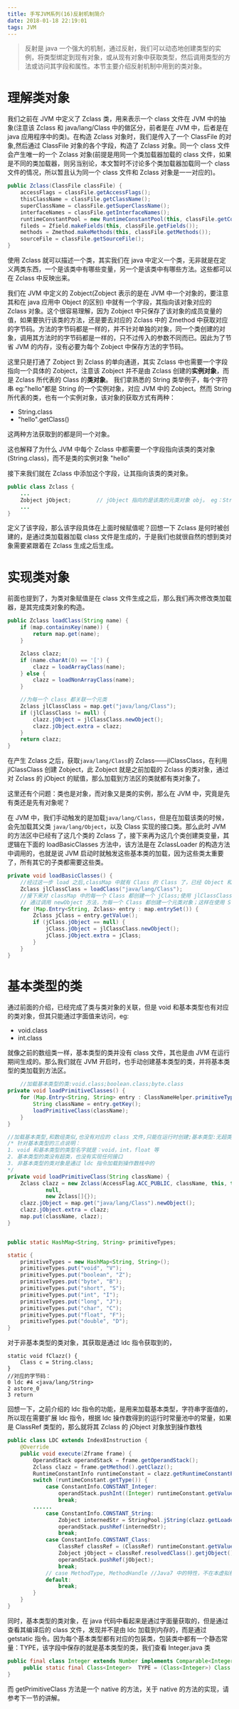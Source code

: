 ```yaml
---
title: 手写JVM系列(16)反射机制简介
date: 2018-01-18 22:19:01
tags: JVM
---
```


> 反射是 java 一个强大的机制，通过反射，我们可以动态地创建类型的实例，将类型绑定到现有对象，或从现有对象中获取类型，然后调用类型的方法或访问其字段和属性。本节主要介绍反射机制中用到的类对象。

<!--more-->

# 理解类对象

我们之前在 JVM 中定义了 Zclass 类，用来表示一个 class 文件在 JVM 中的抽象(注意该 Zclass 和 java/lang/Class 中的做区分，前者是在 JVM 中，后者是在 java 应用程序中的类)。在构造 Zclass 对象时，我们是传入了一个 ClassFile 的对象,然后通过 ClassFile 对象的各个字段，构造了 Zclass 对象。同一个 class 文件会产生唯一的一个 Zclass 对象(前提是用同一个类加载器加载的 class 文件，如果是不同的类加载器，则另当别论，本文暂时不讨论多个类加载器加载同一个 class 文件的情况，所以暂且认为同一个 class 文件和 Zclass 对象是一一对应的)。
```java
public Zclass(ClassFile classFile) {
    accessFlags = classFile.getAccessFlags();
    thisClassName = classFile.getClassName();
    superClassName = classFile.getSuperClassName();
    interfaceNames = classFile.getInterfaceNames();
    runtimeConstantPool = new RuntimeConstantPool(this, classFile.getConstantPool());
    fileds = Zfield.makeFields(this, classFile.getFields());
    methods = Zmethod.makeMethods(this, classFile.getMethods());
    sourceFile = classFile.getSourceFile();
}
```

使用 Zclass 就可以描述一个类，其实我们在 java 中定义一个类，无非就是在定义两类东西，一个是该类中有哪些变量，另一个是该类中有哪些方法。这些都可以在 Zclass 中反映出来。

我们在 JVM 中定义的 Zobject(Zobject 表示的是在 JVM 中一个对象的，要注意其和在 java 应用中 Object 的区别) 中就有一个字段，其指向该对象对应的 Zclass 对象。这个很容易理解，因为 Zobject 中只保存了该对象的成员变量的值，如果要执行该类的方法，还是要去对应的 Zclass 中的 Zmethod 中获取对应的字节码。方法的字节码都是一样的，并不针对单独的对象，同一个类创建的对象，调用其方法时的字节码都是一样的，只不过传入的参数不同而已。因此为了节省 JVM 的内存，没有必要为每个 Zobject 中保存方法的字节码。

这里只是打通了 Zobject 到 Zclass 的单向通道，其实 Zclass 中也需要一个字段指向一个具体的 Zobject，注意该 Zobject 并不是由 Zclass 创建的**实例对象**，而是 Zclass 所代表的 Class 的**类对象**。
我们拿熟悉的 String 类举例子，每个字符串 eg:"hello"都是 String 的一个实例对象，对应 JVM 中的 Zobject。然而 String 所代表的类，也有一个实例对象，该对象的获取方式有两种：
- String.class
- "hello".getClass()

这两种方法获取到的都是同一个对象。

这也解释了为什么 JVM 中每个 Zclass 中都需要一个字段指向该类的类对象(String.class)，而不是类的实例对象 "hello"

接下来我们就在 Zclass 中添加这个字段，让其指向该类的类对象。
```java
public class Zclass {
	...
    Zobject jObject;        // jObject 指向的是该类的元类对象 obj。 eg：String.class 得到的结果
    ...
}
```

定义了该字段，那么该字段具体在上面时候赋值呢？回想一下 Zclass 是何时被创建的，是通过类加载器加载 class 文件是生成的，于是我们也就很自然的想到类对象需要紧跟着在 Zclass 生成之后生成。

# 实现类对象
前面也提到了，为类对象赋值是在 class 文件生成之后，那么我们再次修改类加载器，是其完成类对象的构造。
```java
public Zclass loadClass(String name) {
    if (map.containsKey(name)) {
        return map.get(name);
    }

    Zclass clazz;
    if (name.charAt(0) == '[') {
        clazz = loadArrayClass(name);
    } else {
        clazz = loadNonArrayClass(name);
    }

    //为每一个 class 都关联一个元类
    Zclass jlClassClass = map.get("java/lang/Class");
    if (jlClassClass != null) {
        clazz.jObject = jlClassClass.newObject();
        clazz.jObject.extra = clazz;
    }
    return clazz;
}
```
在产生 Zclass 之后，获取`java/lang/Class`的 Zclass——jlClassClass，在利用 jlClassClass 创建 Zobject，此 Zobject 就是之前加载的 Zclass 的类对象，通过对 Zclass 的 jObject 的赋值，那么加载到方法区的类就都有类对象了。


这里还有个问题：类也是对象，而对象又是类的实例，那么在 JVM 中，究竟是先有类还是先有对象呢？

在 JVM 中，我们手动触发的是加载`java/lang/Class`，但是在加载该类的时候，会先加载其父类 `java/lang/Object`，以及 Class 实现的接口类。那么此时 JVM 的方法区中已经有了这几个类的 Zclass 了，接下来再为这几个类创建类变量，其逻辑在下面的 loadBasicClasses 方法中，该方法是在 ZclassLoader 的构造方法中调用的，也就是说 JVM 启动时就触发这些基本类的加载，因为这些类太重要了，所有其它的子类都需要这些类。
```java
private void loadBasicClasses() {
    //经过这一步 load 之后,classMap 中就有 Class 的 Class 了，已经 Object 和 Class 所实现的接口；
    Zclass jlClassClass = loadClass("java/lang/Class");
    //接下来对 classMap 中的每一个 Class 都创建一个 jClass;使用 jlClassClass.NewObject()方法;
    // 通过调用 newObject 方法，为每一个 Class 都创建一个元类对象；这样在使用 String.class 时可以直接获取到；
    for (Map.Entry<String, Zclass> entry : map.entrySet()) {
        Zclass jClass = entry.getValue();
        if (jClass.jObject == null) {
            jClass.jObject = jlClassClass.newObject();
            jClass.jObject.extra = jClass;
        }
    }
}
```

# 基本类型的类
通过前面的介绍，已经完成了类与类对象的关联，但是 void 和基本类型也有对应的类对象，但其只能通过字面值来访问，eg:
- void.class
- int.class

就像之前的数组类一样，基本类型的类并没有 class 文件，其也是由 JVM 在运行期间生成的。那么我们就在 JVM 开启时，也手动创建基本类型的类，并将基本类型的类加载到方法区。

```java
    //加载基本类型的类:void.class;boolean.class;byte.class
private void loadPrimitiveClasses() {
    for (Map.Entry<String, String> entry : ClassNameHelper.primitiveTypes.entrySet()) {
        String className = entry.getKey();
        loadPrimitiveClass(className);
    }
}

//加载基本类型,和数组类似,也没有对应的 class 文件,只能在运行时创建;基本类型:无超类,也没有实现任何接口
/* 针对基本类型的三点说明：
1. void 和基本类型的类型名字就是：void，int，float 等
2. 基本类型的类没有超类，也没有实现任何接口
3. 非基本类型的类对象是通过 ldc 指令加载到操作数栈中的
*/
private void loadPrimitiveClass(String className) {
    Zclass clazz = new Zclass(AccessFlag.ACC_PUBLIC, className, this, true,
            null,
            new Zclass[]{});
    clazz.jObject = map.get("java/lang/Class").newObject();
    clazz.jObject.extra = clazz;
    map.put(className, clazz);
}


public static HashMap<String, String> primitiveTypes;

static {
    primitiveTypes = new HashMap<String, String>();
    primitiveTypes.put("void", "V");
    primitiveTypes.put("boolean", "Z");
    primitiveTypes.put("byte", "B");
    primitiveTypes.put("short", "S");
    primitiveTypes.put("int", "I");
    primitiveTypes.put("long", "J");
    primitiveTypes.put("char", "C");
    primitiveTypes.put("float", "F");
    primitiveTypes.put("double", "D");
}
```


对于非基本类型的类对象，其获取是通过 ldc 指令获取到的，
```
static void fClazz() {
    Class c = String.class;
}
//对应的字节码：
0 ldc #4 <java/lang/String>
2 astore_0
3 return
```

回想一下，之前介绍的 ldc 指令的功能，是用来加载基本类型，字符串字面值的，所以现在需要扩展 ldc 指令，根据 ldc 操作数得到的运行时常量池中的常量，如果是 ClassRef 类型的，那么就将其 Zclass 的 jObject 对象放到操作数栈
```java
public class LDC extends Index8Instruction {
    @Override
    public void execute(Zframe frame) {
        OperandStack operandStack = frame.getOperandStack();
        Zclass clazz = frame.getMethod().getClazz();
        RuntimeConstantInfo runtimeConstant = clazz.getRuntimeConstantPool().getRuntimeConstant(index);
        switch (runtimeConstant.getType()) {
            case ConstantInfo.CONSTANT_Integer:
                operandStack.pushInt((Integer) runtimeConstant.getValue());
                break;
        ......
            case ConstantInfo.CONSTANT_String:
                Zobject internedStr = StringPool.jString(clazz.getLoader(), (String) runtimeConstant.getValue());
                operandStack.pushRef(internedStr);
                break;
            case ConstantInfo.CONSTANT_Class:
                ClassRef classRef = (ClassRef) runtimeConstant.getValue();
                Zobject jObject = classRef.resolvedClass().getjObject();
                operandStack.pushRef(jObject);
                break;
            // case MethodType, MethodHandle //Java7 中的特性，不在本虚拟机范围内
            default:
                break;
        }
    }
}
```



同时，基本类型的类对象，在 java 代码中看起来是通过字面量获取的，但是通过查看其编译后的 class 文件，发现并不是由 ldc 加载到内存的，而是通过 getstatic 指令。因为每个基本类型都有对应的包装类，包装类中都有一个静态常量：TYPE，该字段中保存的就是基本类型的类，我们查看 Integer.java 类
```java
public final class Integer extends Number implements Comparable<Integer> {
	 public static final Class<Integer>  TYPE = (Class<Integer>) Class.getPrimitiveClass("int");
}
```

而 getPrimitiveClass 方法是一个 native 的方法，关于 native 的方法的实现，请参考下一节的讲解。